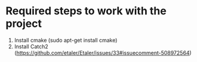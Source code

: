 # Required steps to work with the project

1. Install cmake (sudo apt-get install cmake)
2. Install Catch2 (https://github.com/etaler/Etaler/issues/33#issuecomment-508972564)